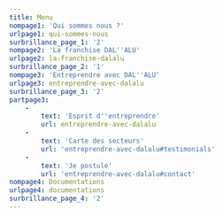 ```yaml
---
title: Menu
nompage1: 'Qui sommes nous ?'
urlpage1: qui-sommes-nous
surbrillance_page_1: '2'
nompage2: 'La franchise DAL''ALU'
urlpage2: la-franchise-dalalu
surbrillance_page_2: '1'
nompage3: 'Entreprendre avec DAL''ALU'
urlpage3: entreprendre-avec-dalalu
surbrillance_page_3: '2'
partpage3:
    -
        text: 'Esprit d''entreprendre'
        url: entreprendre-avec-dalalu
    -
        text: 'Carte des secteurs'
        url: 'entreprendre-avec-dalalu#testimonials'
    -
        text: 'Je postule'
        url: 'entreprendre-avec-dalalu#contact'
nompage4: Documentations
urlpage4: documentations
surbrillance_page_4: '2'
---
```


